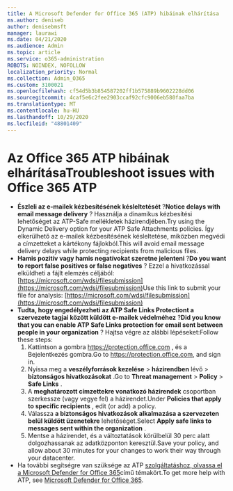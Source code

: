 ```yaml
---
title: A Microsoft Defender for Office 365 (ATP) hibáinak elhárítása
ms.author: deniseb
author: denisebmsft
manager: laurawi
ms.date: 04/21/2020
ms.audience: Admin
ms.topic: article
ms.service: o365-administration
ROBOTS: NOINDEX, NOFOLLOW
localization_priority: Normal
ms.collection: Admin_O365
ms.custom: 3100021
ms.openlocfilehash: cf54d5b3b854587202ff1b575889b9602228dd06
ms.sourcegitcommit: 4caf5e6c2fee2903ccaf92cfc9006eb580faa7ba
ms.translationtype: MT
ms.contentlocale: hu-HU
ms.lasthandoff: 10/29/2020
ms.locfileid: "48801409"
---
```

# <a name="troubleshoot-issues-with-office-365-atp"></a><span data-ttu-id="11c47-102">Az Office 365 ATP hibáinak elhárítása</span><span class="sxs-lookup"><span data-stu-id="11c47-102">Troubleshoot issues with Office 365 ATP</span></span>

- <span data-ttu-id="11c47-103">**Észleli az e-mailek kézbesítésének késleltetését** ?</span><span class="sxs-lookup"><span data-stu-id="11c47-103">**Notice delays with email message delivery** ?</span></span> <span data-ttu-id="11c47-104">Használja a dinamikus kézbesítési lehetőséget az ATP-Safe mellékletek házirendjében.</span><span class="sxs-lookup"><span data-stu-id="11c47-104">Try using the Dynamic Delivery option for your ATP Safe Attachments policies.</span></span> <span data-ttu-id="11c47-105">Így elkerülhető az e-mailek kézbesítésének késleltetése, miközben megvédi a címzetteket a kártékony fájlokból.</span><span class="sxs-lookup"><span data-stu-id="11c47-105">This will avoid email message delivery delays while protecting recipients from malicious files.</span></span>
- <span data-ttu-id="11c47-106">**Hamis pozitív vagy hamis negatívokat szeretne jelenteni** ?</span><span class="sxs-lookup"><span data-stu-id="11c47-106">**Do you want to report false positives or false negatives** ?</span></span> <span data-ttu-id="11c47-107">Ezzel a hivatkozással elküldheti a fájlt elemzés céljából: [https://microsoft.com/wdsi/filesubmission](https://microsoft.com/wdsi/filesubmission)</span><span class="sxs-lookup"><span data-stu-id="11c47-107">Use this link to submit your file for analysis: [https://microsoft.com/wdsi/filesubmission](https://microsoft.com/wdsi/filesubmission)</span></span>
- <span data-ttu-id="11c47-108">**Tudta, hogy engedélyezheti az ATP Safe Links Protectiont a szervezete tagjai között küldött e-mailek védelméhez** ?</span><span class="sxs-lookup"><span data-stu-id="11c47-108">**Did you know that you can enable ATP Safe Links protection for email sent between people in your organization** ?</span></span> <span data-ttu-id="11c47-109">Hajtsa végre az alábbi lépéseket:</span><span class="sxs-lookup"><span data-stu-id="11c47-109">Follow these steps:</span></span>
    1. <span data-ttu-id="11c47-110">Kattintson a gombra https://protection.office.com , és a Bejelentkezés gombra.</span><span class="sxs-lookup"><span data-stu-id="11c47-110">Go to https://protection.office.com, and sign in.</span></span>
    2. <span data-ttu-id="11c47-111">Nyissa meg a **veszélyforrások kezelése**  >  **házirendben** lévő  >  **biztonságos hivatkozásokat** .</span><span class="sxs-lookup"><span data-stu-id="11c47-111">Go to **Threat management** > **Policy** > **Safe Links** .</span></span>
    3. <span data-ttu-id="11c47-112">A **meghatározott címzettekre vonatkozó házirendek** csoportban szerkessze (vagy vegye fel) a házirendet.</span><span class="sxs-lookup"><span data-stu-id="11c47-112">Under **Policies that apply to specific recipients** , edit (or add) a policy.</span></span>
    4. <span data-ttu-id="11c47-113">Válassza **a biztonságos hivatkozások alkalmazása a szervezeten belül küldött üzenetekre** lehetőséget.</span><span class="sxs-lookup"><span data-stu-id="11c47-113">Select **Apply safe links to messages sent within the organization** .</span></span>
    5. <span data-ttu-id="11c47-114">Mentse a házirendet, és a változtatások körülbelül 30 perc alatt dolgozhassanak az adatközponton keresztül.</span><span class="sxs-lookup"><span data-stu-id="11c47-114">Save your policy, and allow about 30 minutes for your changes to work their way through your datacenter.</span></span>
- <span data-ttu-id="11c47-115">Ha további segítségre van szüksége az ATP [szolgáltatáshoz, olvassa el a Microsoft Defender for Office 365](https://docs.microsoft.com/microsoft-365/security/office-365-security/office-365-atp)című témakört.</span><span class="sxs-lookup"><span data-stu-id="11c47-115">To get more help with ATP, see [Microsoft Defender for Office 365](https://docs.microsoft.com/microsoft-365/security/office-365-security/office-365-atp).</span></span>